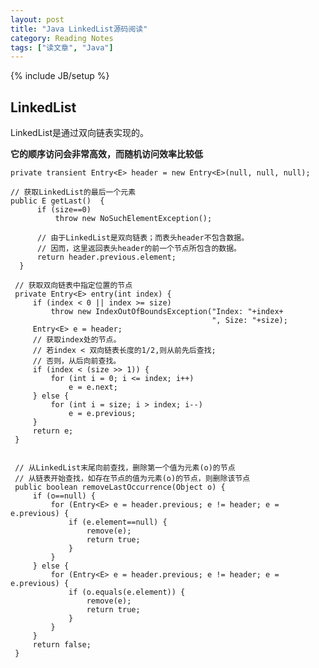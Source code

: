 ```yaml
---
layout: post
title: "Java LinkedList源码阅读"
category: Reading Notes
tags: ["读文章", "Java"]
---
```

{% include JB/setup %}

## LinkedList

LinkedList是通过双向链表实现的。

**它的顺序访问会非常高效，而随机访问效率比较低**

	private transient Entry<E> header = new Entry<E>(null, null, null);

	// 获取LinkedList的最后一个元素
	public E getLast()  {
          if (size==0)
              throw new NoSuchElementException();
  
          // 由于LinkedList是双向链表；而表头header不包含数据。
          // 因而，这里返回表头header的前一个节点所包含的数据。
          return header.previous.element;
      }

	 // 获取双向链表中指定位置的节点
     private Entry<E> entry(int index) {
         if (index < 0 || index >= size)
             throw new IndexOutOfBoundsException("Index: "+index+
                                                 ", Size: "+size);
         Entry<E> e = header;
         // 获取index处的节点。
         // 若index < 双向链表长度的1/2,则从前先后查找;
         // 否则，从后向前查找。
         if (index < (size >> 1)) {
             for (int i = 0; i <= index; i++)
                 e = e.next;
         } else {
             for (int i = size; i > index; i--)
                 e = e.previous;
         }
         return e;
     }


	 // 从LinkedList末尾向前查找，删除第一个值为元素(o)的节点
     // 从链表开始查找，如存在节点的值为元素(o)的节点，则删除该节点
     public boolean removeLastOccurrence(Object o) {
         if (o==null) {
             for (Entry<E> e = header.previous; e != header; e = e.previous) {
                 if (e.element==null) {
                     remove(e);
                     return true;
                 }
             }
         } else {
             for (Entry<E> e = header.previous; e != header; e = e.previous) {
                 if (o.equals(e.element)) {
                     remove(e);
                     return true;
                 }
             }
         }
         return false;
     }


